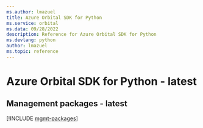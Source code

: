```yaml
---
ms.author: lmazuel
title: Azure Orbital SDK for Python
ms.service: orbital
ms.data: 09/28/2022
description: Reference for Azure Orbital SDK for Python
ms.devlang: python
author: lmazuel
ms.topic: reference
---
```

# Azure Orbital SDK for Python - latest

## Management packages - latest
[!INCLUDE [mgmt-packages](orbital-mgmt-index.md)]
